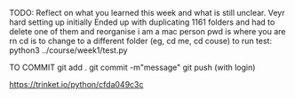 TODO: Reflect on what you learned this week and what is still unclear.
Veyr hard setting up initially 
Ended up with duplicating 1161 folders and had to delete one of them and reorganise 
i am a mac person 
pwd is where you are rn 
cd is to change to a different folder (eg, cd me, cd couse)
to run test: python3 ../course/week1/test.py


TO COMMIT 
git add .
git commit -m"message"
git push     (with login)


https://trinket.io/python/cfda049c3c